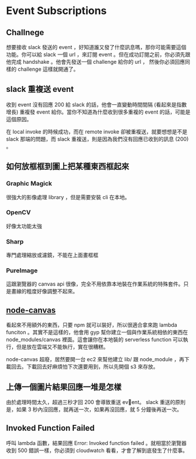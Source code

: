 # Event Subscriptions
## Challnege
想要接收 slack 發送的 event ，好知道誰又發了什麼訊息嗎，那你可能需要這個功能。你可以給 slack 一個 url ，來訂閱 event 。但在成功訂閱之前，你必須先跟他完成 handshake 。他會先發送一個 challenge 給你的 url ， 然後你必須回應同樣的 challenge 這樣就開通了。

## slack 重複送 event
收到 event 沒有回應 200 給 slack 的話，他會一直變動時間間隔 (看起來是指數增長) 重複發 event 給你。當你不知道為什麼收到很多重複的 event 的話，可能是這個原因。

在 local invoke 的時候成功，而在 remote invoke 卻被重複送，就要想想是不是 slack 那端的問題，而 slack 重複送，則是因為我們沒有回應已收到的訊息 (200) 。

## 如何放框框到圖上把某種東西框起來
### Graphic Magick
很強大的影像處理 library ，但是需要安裝 cli 在本地。

### OpenCV
好像太功能太強

### Sharp
專門處理縮放或濾鏡，不能在上面畫框框

### PureImage
這跟瀏覽器的 canvas api 很像，完全不用依靠本地裝在作業系統的特殊套件。只是畫線的粗度好像調整不起來。

## [node-canvas](https://github.com/Automattic/node-canvas/wiki/Installation---AWS-Lambda)
看起來不用額外的東西，只要 npm 就可以裝好，所以很適合拿來跑 lambda funciton 。其實不是這樣的，他會用 gyp 幫你建立一個與作業系統相依的東西在 node_modules/canvas 裡面。這會讓你在本地裝的 serverless function 可以執行，但是放在雲端又不能執行，實在很糟糕。

node-canvas 超廢，居然要開一台 ec2 來幫他建立 lib/ 跟 node_module ，再下載回去。下載回去好麻煩怕下次還要用到，所以先開個 s3 來存放。

## 上傳一個圖片結果回應一堆是怎樣
由於處理時間太久，超過三秒才回 200 會導致重送 event。 slack 重送的原則是，如果 3 秒內沒回應，就再送一次，如果再沒回應，就 5 分鐘後再送一次。

## Invoked Function Failed
呼叫 lambda 函數，結果回應 Error: Invoked function failed 。就相當於瀏覽器收到 500 錯誤一樣，你必須到 cloudwatch 看看，才會了解到底發生了什麼事。
